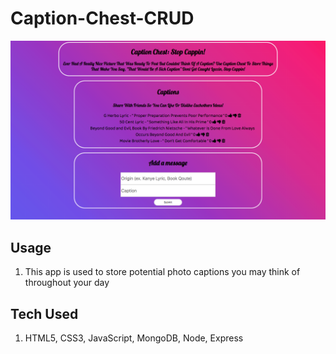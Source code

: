 # Caption-Chest-CRUD
![Caption Chest](public/captionChest.png)
## Usage
1. This app is used to store potential photo captions you may think of throughout your day
## Tech Used
1. HTML5, CSS3, JavaScript, MongoDB, Node, Express
